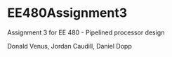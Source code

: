 # EE480Assignment3

Assignment 3 for EE 480 - Pipelined processor design

Donald Venus, Jordan Caudill, Daniel Dopp
